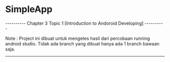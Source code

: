# SimpleApp

---------- Chapter 3 Topic 1 [Introduction to Andoroid Developing] ----------

Note :
Project ini dibuat untuk mengetes hasil dari percobaan running android studio.
Tidak ada branch yang dibuat hanya ada 1 branch bawaan saja.

-----------------------------------------------------------------------------
